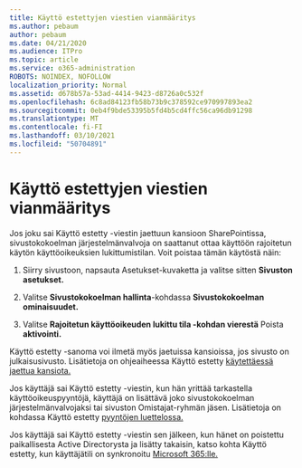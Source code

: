 ```yaml
---
title: Käyttö estettyjen viestien vianmääritys
ms.author: pebaum
author: pebaum
ms.date: 04/21/2020
ms.audience: ITPro
ms.topic: article
ms.service: o365-administration
ROBOTS: NOINDEX, NOFOLLOW
localization_priority: Normal
ms.assetid: d678b57a-53ad-4414-9423-d8726a0c532f
ms.openlocfilehash: 6c8ad84123fb58b73b9c378592ce970997893ea2
ms.sourcegitcommit: 0eb4f9bde53395b5fd4b5cd4ffc56ca96db91298
ms.translationtype: MT
ms.contentlocale: fi-FI
ms.lasthandoff: 03/10/2021
ms.locfileid: "50704891"
---
```

# <a name="troubleshoot-access-denied-messages"></a>Käyttö estettyjen viestien vianmääritys

Jos joku sai Käyttö estetty -viestin jaettuun kansioon SharePointissa, sivustokokoelman järjestelmänvalvoja on saattanut ottaa käyttöön rajoitetun käytön käyttöoikeuksien lukittumistilan. Voit poistaa tämän käytöstä näin: 
  
1. Siirry sivustoon, napsauta Asetukset-kuvaketta ja valitse sitten **Sivuston asetukset.**
    
2. Valitse **Sivustokokoelman hallinta**-kohdassa **Sivustokokoelman ominaisuudet.**
    
3. Valitse **Rajoitetun käyttöoikeuden lukittu tila -kohdan vierestä** Poista **aktivointi.**
    
Käyttö estetty -sanoma voi ilmetä myös jaetuissa kansioissa, jos sivusto on julkaisusivusto. Lisätietoja on ohjeaiheessa Käyttö estetty [käytettäessä jaettua kansiota.](https://answers.microsoft.com/windows/forum/windows_7-files/access-denied-to-share-folder/79fae49d-cddf-4845-8ac8-c141884d85fb)
  
Jos käyttäjä sai Käyttö estetty -viestin, kun hän yrittää tarkastella käyttöoikeuspyyntöjä, käyttäjä on lisättävä joko sivustokokoelman järjestelmänvalvojaksi tai sivuston Omistajat-ryhmän jäsen. Lisätietoja on kohdassa Käyttö estetty [pyyntöjen luettelossa.](https://go.microsoft.com/fwlink/?linkid=2004220)
  
Jos käyttäjä sai Käyttö estetty -viestin sen jälkeen, kun hänet on poistettu paikallisesta Active Directorysta ja lisätty takaisin, katso kohta Käyttö estetty, kun käyttäjätili on synkronoitu [Microsoft 365:lle.](https://go.microsoft.com/fwlink/?linkid=2004318)
  

